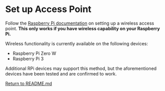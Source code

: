 # Set up Access Point

Follow the [Raspberry Pi documentation](https://www.raspberrypi.org/documentation/configuration/wireless/access-point.md) on setting up a wireless access point.  **This only works if you have wireless capability on your Raspberry Pi.** 

Wireless functionality is currently available on the following devices:
* Raspberry Pi Zero W
* Raspberry Pi 3

Additional RPi devices may support this method, but the aforementioned devices have been tested and are confirmed to work.

[Return to README.md](../README.md)
